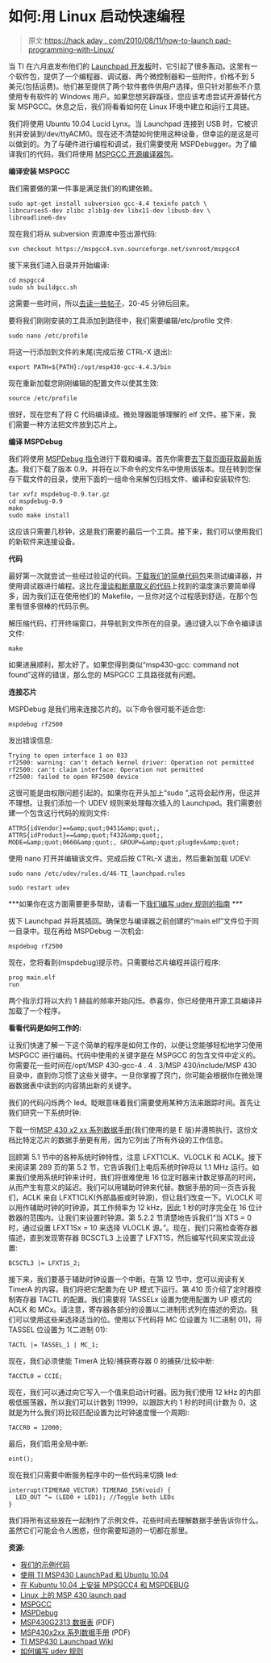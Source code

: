 # 如何:用 Linux 启动快速编程

> 原文:[https://hack aday . com/2010/08/11/how-to-launch pad-programming-with-Linux/](https://hackaday.com/2010/08/11/how-to-launchpad-programming-with-linux/)

当 TI 在六月底发布他们的 [Launchpad 开发板](http://hackaday.com/2010/06/22/ti-makes-a-big-bid-for-the-hobby-market/)时，它引起了很多轰动。这里有一个软件包，提供了一个编程器、调试器、两个微控制器和一些附件，价格不到 5 美元(包括运费)。他们甚至提供了两个软件套件供用户选择，但只针对那些不介意使用专有软件的 Windows 用户。如果您想另辟蹊径，您应该考虑尝试开源替代方案 MSPGCC。休息之后，我们将看看如何在 Linux 环境中建立和运行工具链。

我们将使用 Ubuntu 10.04 Lucid Lynx。当 Launchpad 连接到 USB 时，它被识别并安装到/dev/ttyACM0。现在还不清楚如何使用这种设备，但幸运的是这是可以做到的。为了与硬件进行编程和调试，我们需要使用 MSPDebugger。为了编译我们的代码，我们将使用 [MSPGCC 开源编译器包](http://mspgcc.sourceforge.net/)。

**编译安装 MSPGCC**

我们需要做的第一件事是满足我们的构建依赖。

```
sudo apt-get install subversion gcc-4.4 texinfo patch \
libncurses5-dev zlibc zlib1g-dev libx11-dev libusb-dev \
libreadline6-dev
```

现在我们将从 subversion 资源库中签出源代码:

```
svn checkout https://mspgcc4.svn.sourceforge.net/svnroot/mspgcc4
```

接下来我们进入目录并开始编译:

```
cd mspgcc4
sudo sh buildgcc.sh
```

这需要一些时间，所以[去读一些帖子](http://hackaday.com/)，20-45 分钟后回来。

要将我们刚刚安装的工具添加到路径中，我们需要编辑/etc/profile 文件:

```
sudo nano /etc/profile
```

将这一行添加到文件的末尾(完成后按 CTRL-X 退出):

```
export PATH=${PATH}:/opt/msp430-gcc-4.4.3/bin
```

现在重新加载您刚刚编辑的配置文件以使其生效:

```
source /etc/profile
```

很好，现在您有了将 C 代码编译成。微处理器能够理解的 elf 文件。接下来，我们需要一种方法把文件放到芯片上。

**编译 MSPDebug**

我们将使用 [MSPDebug 指令](http://mspdebug.sourceforge.net/download.html)进行下载和编译。首先你需要[去下载页面获取最新版本](http://sourceforge.net/projects/mspdebug/files/)。我们下载了版本 0.9，并将在以下命令的文件名中使用该版本。现在转到您保存下载文件的目录，使用下面的一组命令来解包归档文件、编译和安装软件包:

```
tar xvfz mspdebug-0.9.tar.gz
cd mspdebug-0.9
make
sudo make install
```

这应该只需要几秒钟，这是我们需要的最后一个工具。接下来，我们可以使用我们的新软件来连接设备。

**代码**

最好第一次就尝试一些经过验证的代码。[下载我们的简单代码包](https://github.com/Hack-a-Day/had_launchpad-blink)来测试编译器，并使用调试器进行编程。这比在[漫谈和断章取义的代码](http://losinggeneration.homelinux.org/2010/07/02/msp430-launchpad-on-linux/)上找到的温度演示要简单得多，因为我们正在使用他们的 Makefile，一旦你对这个过程感到舒适，在那个包里有很多很棒的代码示例。

解压缩代码，打开终端窗口，并导航到文件所在的目录。通过键入以下命令编译该文件:

```
make
```

如果进展顺利，那太好了。如果您得到类似“msp430-gcc: command not found”这样的错误，那么您的 MSPGCC 工具路径就有问题。

**连接芯片**

MSPDebug 是我们用来连接芯片的。以下命令很可能不适合您:

```
mspdebug rf2500
```

发出错误信息:

```
Trying to open interface 1 on 033
rf2500: warning: can't detach kernel driver: Operation not permitted
rf2500: can't claim interface: Operation not permitted
rf2500: failed to open RF2500 device
```

这很可能是由权限问题引起的。如果你在开头加上“sudo ”,这将会起作用，但这并不理想。让我们添加一个 UDEV 规则来处理每次插入的 Launchpad。我们需要创建一个包含这行代码的规则文件:

```
ATTRS{idVendor}==&amp;quot;0451&amp;quot;, ATTRS{idProduct}==&amp;quot;f432&amp;quot;, MODE=&amp;quot;0660&amp;quot;, GROUP=&amp;quot;plugdev&amp;quot;
```

使用 nano 打开并编辑该文件。完成后按 CTRL-X 退出，然后重新加载 UDEV:

```
sudo nano /etc/udev/rules.d/46-TI_launchpad.rules

sudo restart udev
```

***如果你在这方面需要更多帮助，请看一下[我们编写 udev 规则的指南](http://hackaday.com/2009/09/18/how-to-write-udev-rules/) ***

拔下 Launchpad 并将其插回。确保您与编译器之前创建的“main.elf”文件位于同一目录中。现在再给 MSPDebug 一次机会:

```
mspdebug rf2500
```

现在，您将看到(mspdebug)提示符。只需要给芯片编程并运行程序:

```
prog main.elf
run
```

两个指示灯将以大约 1 赫兹的频率开始闪烁。恭喜你，你已经使用开源工具编译并加载了一个程序。

**看看代码是如何工作的:**

让我们快速了解一下这个简单的程序是如何工作的，以便让您能够轻松地学习使用 MSPGCC 进行编码。代码中使用的关键字是在 MSPGCC 的包含文件中定义的。你需要花一些时间在/opt/MSP 430-gcc-4 . 4 . 3/MSP 430/include/MSP 430 目录中，直到你习惯了这些关键字。一旦你掌握了窍门，你可能会根据你在微处理器数据表中读到的内容猜出新的关键字。

我们的代码闪烁两个 led。眨眼意味着我们需要使用某种方法来跟踪时间。首先让我们研究一下系统时钟:

下载一份[MSP 430 x2 xx 系列数据手册](http://focus.ti.com/lit/ug/slau144e/slau144e.pdf)(我们使用的是 E 版)并遵照执行。这份文档比特定芯片的数据手册更有用，因为它列出了所有外设的工作信息。

回顾第 5.1 节中的各种系统时钟特性，注意 LFXT1CLK、VLOCLK 和 ACLK。接下来阅读第 289 页的第 5.2 节，它告诉我们上电后系统时钟将以 1.1 MHz 运行。如果我们使用系统时钟来计时，我们将很难使用 16 位定时器来计数足够高的时间，从而产生有意义的延迟。我们可以用辅助时钟来代替。数据手册的同一页告诉我们，ACLK 来自 LFXT1CLK(外部晶振或时钟源)，但让我们改变一下。VLOCLK 可以用作辅助时钟的时钟源，其工作频率为 12 kHz，因此 1 秒的时序完全在 16 位计数器的范围内。让我们来设置时钟源。第 5.2.2 节清楚地告诉我们“当 XTS = 0 时，通过设置 LFXT1Sx = 10 来选择 VLOCLK 源。”。现在，我们只需检查寄存器描述，直到发现寄存器 BCSCTL3 上设置了 LFXT1S，然后编写代码来实现此设置:

```
BCSCTL3 |= LFXT1S_2;
```

接下来，我们要基于辅助时钟设置一个中断。在第 12 节中，您可以阅读有关 TimerA 的内容。我们将把它配置为在 UP 模式下运行。第 410 页介绍了定时器控制寄存器 TACTL 的配置。我们需要将 TASSELx 设置为使用配置为 UP 模式的 ACLK 和 MCx。请注意，寄存器各部分的设置以二进制形式列在描述的旁边。我们可以使用这些来选择适当的位。使用以下代码将 MC 位设置为 1(二进制 01)，将 TASSEL 位设置为 1(二进制 01):

```
TACTL |= TASSEL_1 | MC_1;
```

现在，我们必须使能 TimerA 比较/捕获寄存器 0 的捕获/比较中断:

```
TACCTL0 = CCIE;
```

现在，我们可以通过向它写入一个值来启动计时器。因为我们使用 12 kHz 的内部极低振荡器，所以我们可以计数到 11999，以跟踪大约 1 秒的时间(计数为 0，这就是为什么我们将比较匹配设置为比时钟速度慢一个周期):

```
TACCR0 = 12000;
```

最后，我们启用全局中断:

```
eint();
```

现在我们只需要中断服务程序中的一些代码来切换 led:

```
interrupt(TIMERA0_VECTOR) TIMERA0_ISR(void) {
  LED_OUT ^= (LED0 + LED1);	//Toggle both LEDs
}
```

我们将所有这些放在一起制作了示例文件。花些时间去理解数据手册告诉你什么。虽然它们可能会令人困惑，但你需要知道的一切都在那里。

**资源:**

*   [我们的示例代码](https://github.com/Hack-a-Day/had_launchpad-blink)
*   [使用 TI MSP430 LaunchPad 和 Ubuntu 10.04](http://eclecti.cc/hardware/using-the-ti-msp430-launchpad-with-ubuntu-10-04)
*   [在 Kubuntu 10.04 上安装 MPSGCC4 和 MSPDEBUG](http://mylightswitch.com/2010/06/21/installing-mpsgcc4-and-mspdebug-on-kubuntu-1004/)
*   [Linux 上的 MSP 430 launch pad](http://losinggeneration.homelinux.org/2010/07/02/msp430-launchpad-on-linux/)
*   [MSPGCC](http://mspgcc.sourceforge.net/)
*   [MSPDebug](http://mspdebug.sourceforge.net/download.html)
*   [MSP430G2313 数据表](http://focus.ti.com/general/docs/lit/getliterature.tsp?genericPartNumber=msp430g2231&fileType=pdf) (PDF)
*   [MSP430x2xx 系列数据手册](http://focus.ti.com/lit/ug/slau144e/slau144e.pdf) (PDF)
*   [TI MSP430 Launchpad Wiki](http://processors.wiki.ti.com/index.php/MSP430_LaunchPad_(MSP-EXP430G2))
*   [如何编写 udev 规则](http://hackaday.com/2009/09/18/how-to-write-udev-rules/)